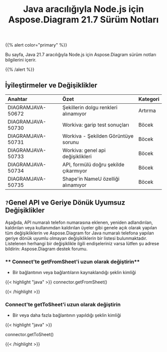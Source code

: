 ﻿---
title: Java aracılığıyla Node.js için Aspose.Diagram 21.7 Sürüm Notları
type: docs
weight: 6
url: /tr/java/aspose-diagram-for-node-js-via-java-21-7-release-notes/
---
{{% alert color="primary" %}}

Bu sayfa, Java 21.7 aracılığıyla Node.js için Aspose.Diagram sürüm notları bilgilerini içerir.

{{% /alert %}}
## **İyileştirmeler ve Değişiklikler**  ##

|**Anahtar**|**Özet**|**Kategori**|
|:- |:- |:- |
|DIAGRAMJAVA-50672|Şekillerin dolgu renkleri alınamıyor|Artırma|
|DIAGRAMJAVA-50730|Workiva: garip test sonuçları|Böcek|
|DIAGRAMJAVA-50731|Workiva - Şekilden Görüntüye sorunu|Böcek|
|DIAGRAMJAVA-50733|Workiva: genel api değişiklikleri|Böcek|
|DIAGRAMJAVA-50734|API, formülü doğru şekilde çıkarmıyor|Böcek|
|DIAGRAMJAVA-50735|Shape'in NameU özelliği alınamıyor|Böcek|
## `?`**Genel API ve Geriye Dönük Uyumsuz Değişiklikler**
Aşağıda, API numaralı telefon numarasına eklenen, yeniden adlandırılan, kaldırılan veya kullanımdan kaldırılan üyeler gibi genele açık olarak yapılan tüm değişikliklerin ve Aspose.Diagram for Java numaralı telefona yapılan geriye dönük uyumlu olmayan değişikliklerin bir listesi bulunmaktadır. Listelenen herhangi bir değişiklikle ilgili endişeleriniz varsa lütfen şu adrese bildirin: Aspose.Diagram destek forumu.
### ** Connect'te getFromSheet'i uzun olarak değiştirin**
- Bir bağlantının veya bağlantıların kaynaklandığı şeklin kimliği

{{< highlight "java" >}}
connector.getFromSheet()

{{< /highlight >}}
### **Connect'te getToSheet'i uzun olarak değiştirin**
- Bir veya daha fazla bağlantının yapıldığı şeklin kimliği

{{< highlight "java" >}}

connector.getToSheet()

{{< /highlight >}}
